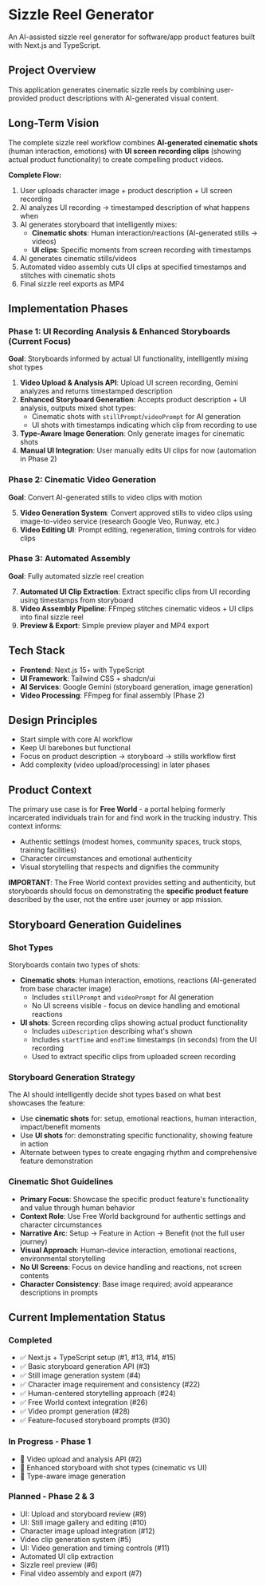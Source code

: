 # Sizzle Reel Generator

An AI-assisted sizzle reel generator for software/app product features built with Next.js and TypeScript.

## Project Overview

This application generates cinematic sizzle reels by combining user-provided product descriptions with AI-generated visual content.

## Long-Term Vision

The complete sizzle reel workflow combines **AI-generated cinematic shots** (human interaction, emotions) with **UI screen recording clips** (showing actual product functionality) to create compelling product videos.

**Complete Flow:**
1. User uploads character image + product description + UI screen recording
2. AI analyzes UI recording → timestamped description of what happens when
3. AI generates storyboard that intelligently mixes:
   - **Cinematic shots**: Human interaction/reactions (AI-generated stills → videos)
   - **UI clips**: Specific moments from screen recording with timestamps
4. AI generates cinematic stills/videos
5. Automated video assembly cuts UI clips at specified timestamps and stitches with cinematic shots
6. Final sizzle reel exports as MP4

## Implementation Phases

### Phase 1: UI Recording Analysis & Enhanced Storyboards (Current Focus)
**Goal**: Storyboards informed by actual UI functionality, intelligently mixing shot types

1. **Video Upload & Analysis API**: Upload UI screen recording, Gemini analyzes and returns timestamped description
2. **Enhanced Storyboard Generation**: Accepts product description + UI analysis, outputs mixed shot types:
   - Cinematic shots with `stillPrompt`/`videoPrompt` for AI generation
   - UI shots with timestamps indicating which clip from recording to use
3. **Type-Aware Image Generation**: Only generate images for cinematic shots
4. **Manual UI Integration**: User manually edits UI clips for now (automation in Phase 2)

### Phase 2: Cinematic Video Generation
**Goal**: Convert AI-generated stills to video clips with motion

5. **Video Generation System**: Convert approved stills to video clips using image-to-video service (research Google Veo, Runway, etc.)
6. **Video Editing UI**: Prompt editing, regeneration, timing controls for video clips

### Phase 3: Automated Assembly
**Goal**: Fully automated sizzle reel creation

7. **Automated UI Clip Extraction**: Extract specific clips from UI recording using timestamps from storyboard
8. **Video Assembly Pipeline**: FFmpeg stitches cinematic videos + UI clips into final sizzle reel
9. **Preview & Export**: Simple preview player and MP4 export

## Tech Stack

- **Frontend**: Next.js 15+ with TypeScript
- **UI Framework**: Tailwind CSS + shadcn/ui
- **AI Services**: Google Gemini (storyboard generation, image generation)
- **Video Processing**: FFmpeg for final assembly (Phase 2)

## Design Principles

- Start simple with core AI workflow
- Keep UI barebones but functional
- Focus on product description -> storyboard -> stills workflow first
- Add complexity (video upload/processing) in later phases

## Product Context

The primary use case is for **Free World** - a portal helping formerly incarcerated individuals train for and find work in the trucking industry. This context informs:
- Authentic settings (modest homes, community spaces, truck stops, training facilities)
- Character circumstances and emotional authenticity
- Visual storytelling that respects and dignifies the community

**IMPORTANT**: The Free World context provides setting and authenticity, but storyboards should focus on demonstrating the **specific product feature** described by the user, not the entire user journey or app mission.

## Storyboard Generation Guidelines

### Shot Types
Storyboards contain two types of shots:
- **Cinematic shots**: Human interaction, emotions, reactions (AI-generated from base character image)
  - Includes `stillPrompt` and `videoPrompt` for AI generation
  - No UI screens visible - focus on device handling and emotional reactions
- **UI shots**: Screen recording clips showing actual product functionality
  - Includes `uiDescription` describing what's shown
  - Includes `startTime` and `endTime` timestamps (in seconds) from the UI recording
  - Used to extract specific clips from uploaded screen recording

### Storyboard Generation Strategy
The AI should intelligently decide shot types based on what best showcases the feature:
- Use **cinematic shots** for: setup, emotional reactions, human interaction, impact/benefit moments
- Use **UI shots** for: demonstrating specific functionality, showing feature in action
- Alternate between types to create engaging rhythm and comprehensive feature demonstration

### Cinematic Shot Guidelines
- **Primary Focus**: Showcase the specific product feature's functionality and value through human behavior
- **Context Role**: Use Free World background for authentic settings and character circumstances
- **Narrative Arc**: Setup → Feature in Action → Benefit (not the full user journey)
- **Visual Approach**: Human-device interaction, emotional reactions, environmental storytelling
- **No UI Screens**: Focus on device handling and reactions, not screen contents
- **Character Consistency**: Base image required; avoid appearance descriptions in prompts

## Current Implementation Status

### Completed
- ✅ Next.js + TypeScript setup (#1, #13, #14, #15)
- ✅ Basic storyboard generation API (#3)
- ✅ Still image generation system (#4)
- ✅ Character image requirement and consistency (#22)
- ✅ Human-centered storytelling approach (#24)
- ✅ Free World context integration (#26)
- ✅ Video prompt generation (#28)
- ✅ Feature-focused storyboard prompts (#30)

### In Progress - Phase 1
- 🔄 Video upload and analysis API (#2)
- 🔄 Enhanced storyboard with shot types (cinematic vs UI)
- 🔄 Type-aware image generation

### Planned - Phase 2 & 3
- UI: Upload and storyboard review (#9)
- UI: Still image gallery and editing (#10)
- Character image upload integration (#12)
- Video clip generation system (#5)
- UI: Video generation and timing controls (#11)
- Automated UI clip extraction
- Sizzle reel preview (#6)
- Final video assembly and export (#7)